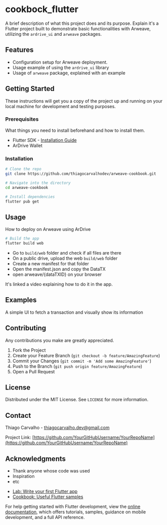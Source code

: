 # cookbock_flutter
A brief description of what this project does and its purpose. Explain it's a Flutter project built to demonstrate basic functionalities with Arweave, utilizing the `ardrive_ui` and `arweave` packages.

## Features
* Configuration setup for Arweave deployment.
* Usage example of using the `ardrive_ui` library
* Usage of `arweave` package, explained with an example

## Getting Started
These instructions will get you a copy of the project up and running on your local machine for development and testing purposes.

### Prerequisites
What things you need to install beforehand and how to install them.

* Flutter SDK - [Installation Guide](https://flutter.dev/docs/get-started/install)
* ArDrive Wallet

### Installation

```sh
# Clone the repo
git clone https://github.com/thiagocarvalhodev/arweave-cookbook.git

# Navigate into the directory
cd arweave-cookbook

# Install dependencies
flutter pub get
```

## Usage

How to deploy on Arweave using ArDrive

```sh
# Build the app
flutter build web
```
* Go to `build/web` folder and check if all files are there
* On a public drive, upload the web `build/web` folder
* Create a new manifest for that folder
* Open the manifest.json and copy the DataTX
* open arweave/{dataTXID} on your browser

It's linked a video explaining how to do it in the app. 

## Examples
A simple UI to fetch a transaction and visually show its information

## Contributing

Any contributions you make are greatly appreciated.

1. Fork the Project
2. Create your Feature Branch (`git checkout -b feature/AmazingFeature`)
3. Commit your Changes (`git commit -m 'Add some AmazingFeature'`)
4. Push to the Branch (`git push origin feature/AmazingFeature`)
5. Open a Pull Request

## License

Distributed under the MIT License. See `LICENSE` for more information.

## Contact

Thiago Carvalho - thiagocarvalho.dev@gmail.com

Project Link: [https://github.com/YourGitHubUsername/YourRepoName](https://github.com/YourGitHubUsername/YourRepoName)

## Acknowledgments

* Thank anyone whose code was used
* Inspiration
* etc
  

- [Lab: Write your first Flutter app](https://docs.flutter.dev/get-started/codelab)
- [Cookbook: Useful Flutter samples](https://docs.flutter.dev/cookbook)

For help getting started with Flutter development, view the
[online documentation](https://docs.flutter.dev/), which offers tutorials,
samples, guidance on mobile development, and a full API reference.
